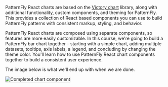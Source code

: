 PatternFly React charts are based on the [Victory chart](https://formidable.com/open-source/victory/docs/victory-chart/) library, along with additional functionality, custom components, and theming for PatternFly. 
This provides a collection of React based components you can use to build PatternFly patterns with consistent markup, styling, and behavior. 

PatternFly React charts are composed using separate components, so features are more easily customizable. 
In this course, we're going to build a PatternFly bar chart together - starting with a simple chart, adding multiple datasets, tooltips, axis labels, a legend, and concluding by changing the theme color. 
You'll learn how to use PatternFly React chart components together to build a consistent user experience.

The image below is what we'll end up with when we are done.

<img src="module-bar/assets/final.png" alt="Completed chart component" style="box-shadow: rgba(3, 3, 3, 0.2) 0px 1.25px 2.5px 0px;" />
